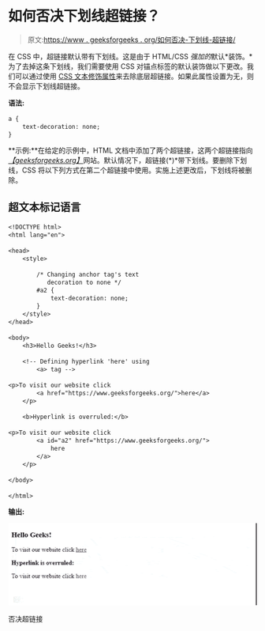 # 如何否决下划线超链接？

> 原文:[https://www . geeksforgeeks . org/如何否决-下划线-超链接/](https://www.geeksforgeeks.org/how-to-overrule-underlining-hyperlinks/)

在 CSS 中，超链接默认带有下划线。这是由于 HTML/CSS *强加的*默认*装饰。*为了去掉这条下划线，我们需要使用 CSS 对锚点标签的默认装饰做以下更改。我们可以通过使用 [CSS 文本修饰属性](https://www.geeksforgeeks.org/css-text-decoration-property/)来去除底层超链接。如果此属性设置为无，则不会显示下划线超链接。

**语法:**

```htmlhtml
a { 
    text-decoration: none; 
}
```

**示例:**在给定的示例中，HTML 文档中添加了两个超链接，这两个超链接指向[*【geeksforgeeks.org】*](https://www.geeksforgeeks.org/)网站。默认情况下，超链接(*)*带下划线。要删除下划线，CSS 将以下列方式在第二个超链接中使用。实施上述更改后，下划线将被删除。

## 超文本标记语言

```htmlhtml
<!DOCTYPE html>
<html lang="en">

<head>
    <style>

        /* Changing anchor tag's text
           decoration to none */
        #a2 {
            text-decoration: none;
        }
    </style>
</head>

<body>
    <h3>Hello Geeks!</h3>

    <!-- Defining hyperlink 'here' using
        <a> tag -->

<p>To visit our website click
        <a href="https://www.geeksforgeeks.org/">here</a>
    </p>

    <b>Hyperlink is overruled:</b>

<p>To visit our website click
        <a id="a2" href="https://www.geeksforgeeks.org/">
            here
        </a>
    </p>

</body>

</html>
```

**输出:**

![](img/90c416aefe42e0ae9dd3443b82bcc7c4.png)

否决超链接